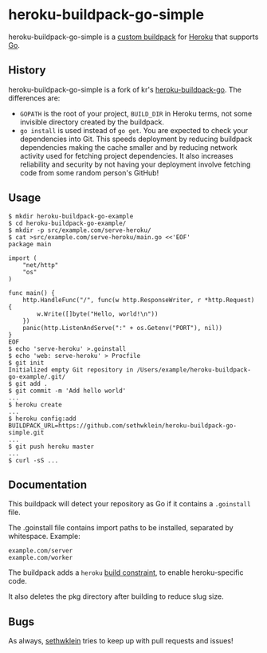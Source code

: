 heroku-buildpack-go-simple
==========================

heroku-buildpack-go-simple is a [custom buildpack][1] for [Heroku][2] that
supports [Go][3].

[1]: https://devcenter.heroku.com/articles/buildpacks#using-a-custom-buildpack
[2]: https://www.heroku.com/
[3]: http://golang.org/

History
-------

heroku-buildpack-go-simple is a fork of kr's [heroku-buildpack-go][4]. The
differences are:

* `GOPATH` is the root of your project, `BUILD_DIR` in Heroku terms, not some
invisible directory created by the buildpack.
* `go install` is used instead of `go get`. You are expected to check your
dependencies into Git. This speeds deployment by reducing buildpack dependencies
making the cache smaller and by reducing network activity used for fetching
project dependencies. It also increases reliability and security by not having
your deployment involve fetching code from some random person's GitHub!

[4]: https://github.com/kr/heroku-buildpack-go

Usage
-----

```
$ mkdir heroku-buildpack-go-example
$ cd heroku-buildpack-go-example/
$ mkdir -p src/example.com/serve-heroku/
$ cat >src/example.com/serve-heroku/main.go <<'EOF'
package main

import (
	"net/http"
	"os"
)

func main() {
	http.HandleFunc("/", func(w http.ResponseWriter, r *http.Request) {
		w.Write([]byte("Hello, world!\n"))
	})
	panic(http.ListenAndServe(":" + os.Getenv("PORT"), nil))
}
EOF
$ echo 'serve-heroku' >.goinstall
$ echo 'web: serve-heroku' > Procfile
$ git init
Initialized empty Git repository in /Users/example/heroku-buildpack-go-example/.git/
$ git add .
$ git commit -m 'Add hello world'
...
$ heroku create
...
$ heroku config:add BUILDPACK_URL=https://github.com/sethwklein/heroku-buildpack-go-simple.git
...
$ git push heroku master
...
$ curl -sS ...
```

Documentation
-------------

This buildpack will detect your repository as Go if it contains a `.goinstall`
file.

The .goinstall file contains import paths to be installed, separated by
whitespace. Example:

```
example.com/server
example.com/worker
```

The buildpack adds a `heroku` [build constraint][5], to enable heroku-specific
code. 

It also deletes the pkg directory after building to reduce slug size.

[5]: http://golang.org/pkg/go/build/#hdr-Build_Constraints

Bugs
----

As always, [sethwklein][6] tries to keep up with pull requests and issues!

[6]: https://github.com/sethwklein
